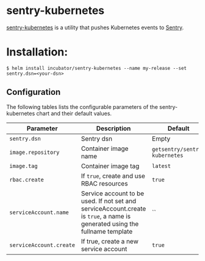 # sentry-kubernetes

[sentry-kubernetes](https://github.com/getsentry/sentry-kubernetes) is a utility that pushes Kubernetes events to [Sentry](https://sentry.io).

# Installation:

```console
$ helm install incubator/sentry-kubernetes --name my-release --set sentry.dsn=<your-dsn>
```

## Configuration

The following tables lists the configurable parameters of the sentry-kubernetes chart and their default values.

|       Parameter         |           Description               |                         Default                     |
|-------------------------|-------------------------------------|-----------------------------------------------------|
| `sentry.dsn`            | Sentry dsn                          | Empty                                               |
| `image.repository`      | Container image name                | `getsentry/sentry-kubernetes`                       |
| `image.tag    `         | Container image tag                 | `latest`                                            |
| `rbac.create`                        | If `true`, create and use RBAC resources	 | `true`|
| `serviceAccount.name` | Service account to be used. If not set and serviceAccount.create is `true`, a name is generated using the fullname template	| ``    
| `serviceAccount.create` | If true, create a new service account	| `true`    